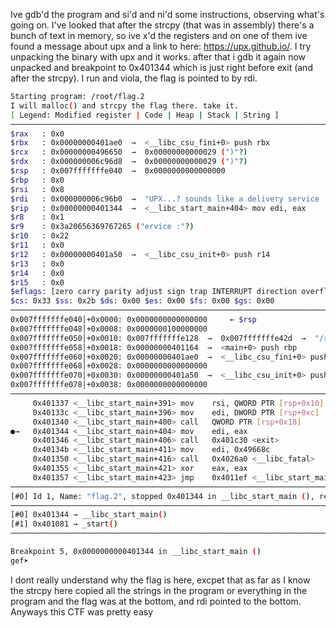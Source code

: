 Ive gdb'd the program and si'd and ni'd some instructions, observing what's going on. I've looked that after the strcpy (that was in assembly) there's a bunch of text in memory, so ive x'd the registers and on one of them ive found a message about upx and a link to here: https://upx.github.io/. I try unpacking the binary with upx and it works. after that i gdb it again now unpacked and breakpoint to 0x401344 which is just right before exit (and after the strcpy). I run and viola, the flag is pointed to by rdi. 
```sh
Starting program: /root/flag.2
I will malloc() and strcpy the flag there. take it.
[ Legend: Modified register | Code | Heap | Stack | String ]
───────────────────────────────────────────────────────────────────────────────────────────────────────────────────────────────────────────────────────────────────────────────────────────────────────────────────────────────────────────────────────────────── registers ────
$rax   : 0x0
$rbx   : 0x00000000401ae0  →  <__libc_csu_fini+0> push rbx
$rcx   : 0x00000000496650  →  0x00000000000029 (")"?)
$rdx   : 0x000000006c96d8  →  0x00000000000029 (")"?)
$rsp   : 0x007fffffffe040  →  0x0000000000000000
$rbp   : 0x0
$rsi   : 0x8
$rdi   : 0x000000006c96b0  →  "UPX...? sounds like a delivery service :)"
$rip   : 0x00000000401344  →  <__libc_start_main+404> mov edi, eax
$r8    : 0x1
$r9    : 0x3a20656369767265 ("ervice :"?)
$r10   : 0x22
$r11   : 0x0
$r12   : 0x00000000401a50  →  <__libc_csu_init+0> push r14
$r13   : 0x0
$r14   : 0x0
$r15   : 0x0
$eflags: [zero carry parity adjust sign trap INTERRUPT direction overflow resume virtualx86 identification]
$cs: 0x33 $ss: 0x2b $ds: 0x00 $es: 0x00 $fs: 0x00 $gs: 0x00
───────────────────────────────────────────────────────────────────────────────────────────────────────────────────────────────────────────────────────────────────────────────────────────────────────────────────────────────────────────────────────────────────── stack ────
0x007fffffffe040│+0x0000: 0x0000000000000000	 ← $rsp
0x007fffffffe048│+0x0008: 0x0000000100000000
0x007fffffffe050│+0x0010: 0x007fffffffe128  →  0x007fffffffe42d  →  "/root/flag.2"
0x007fffffffe058│+0x0018: 0x00000000401164  →  <main+0> push rbp
0x007fffffffe060│+0x0020: 0x00000000401ae0  →  <__libc_csu_fini+0> push rbx
0x007fffffffe068│+0x0028: 0x0000000000000000
0x007fffffffe070│+0x0030: 0x00000000401a50  →  <__libc_csu_init+0> push r14
0x007fffffffe078│+0x0038: 0x0000000000000000
─────────────────────────────────────────────────────────────────────────────────────────────────────────────────────────────────────────────────────────────────────────────────────────────────────────────────────────────────────────────────────────────── code:x86:64 ────
     0x401337 <__libc_start_main+391> mov    rsi, QWORD PTR [rsp+0x10]
     0x40133c <__libc_start_main+396> mov    edi, DWORD PTR [rsp+0xc]
     0x401340 <__libc_start_main+400> call   QWORD PTR [rsp+0x18]
●→   0x401344 <__libc_start_main+404> mov    edi, eax
     0x401346 <__libc_start_main+406> call   0x401c30 <exit>
     0x40134b <__libc_start_main+411> mov    edi, 0x49668c
     0x401350 <__libc_start_main+416> call   0x4026a0 <__libc_fatal>
     0x401355 <__libc_start_main+421> xor    eax, eax
     0x401357 <__libc_start_main+423> jmp    0x4011ef <__libc_start_main+63>
─────────────────────────────────────────────────────────────────────────────────────────────────────────────────────────────────────────────────────────────────────────────────────────────────────────────────────────────────────────────────────────────────── threads ────
[#0] Id 1, Name: "flag.2", stopped 0x401344 in __libc_start_main (), reason: BREAKPOINT
───────────────────────────────────────────────────────────────────────────────────────────────────────────────────────────────────────────────────────────────────────────────────────────────────────────────────────────────────────────────────────────────────── trace ────
[#0] 0x401344 → __libc_start_main()
[#1] 0x401081 → _start()
────────────────────────────────────────────────────────────────────────────────────────────────────────────────────────────────────────────────────────────────────────────────────────────────────────────────────────────────────────────────────────────────────────────────

Breakpoint 5, 0x0000000000401344 in __libc_start_main ()
gef➤
```
I dont really understand why the flag is here, excpet that as far as I know the strcpy here copied all the strings in the program or everything in the program and the flag was at the bottom, and rdi pointed to the bottom. Anyways this CTF was pretty easy
